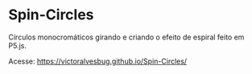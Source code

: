 # Spin-Circles
Círculos monocromáticos girando e criando o efeito de espiral feito em P5.js.

Acesse: https://victoralvesbug.github.io/Spin-Circles/
